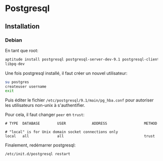 # Postgresql

## Installation

### Debian

En tant que root:

``` bash
aptitude install postgresql postgresql-server-dev-9.1 postgresql-client
libpq-dev
```

Une fois postgresql installé, il faut créer un nouvel utilisateur:

``` bash
su postgres
createuser username
exit
```

Puis éditer le fichier `/etc/postgresql/9.1/main/pg_hba.conf` pour autoriser les
utilisateurs non-unix à s'authentifier.

Pour cela, il faut changer `peer` en `trust`:

```
# TYPE  DATABASE        USER            ADDRESS                 METHOD

# "local" is for Unix domain socket connections only
local   all             all                                     trust
```

Finalement, redémarrer postgresql:

``` bash
/etc/init.d/postgresql restart
```
